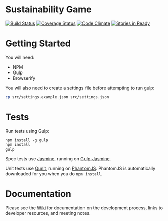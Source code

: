 Sustainability Game
===================

[![Build Status](https://travis-ci.org/gios-asu/sustainability-game.svg?branch=develop)](https://travis-ci.org/gios-asu/sustainability-game)
[![Coverage Status](https://coveralls.io/repos/gios-asu/sustainability-game/badge.svg?branch=develop&service=github)](https://coveralls.io/github/gios-asu/sustainability-game?branch=develop)
[![Code Climate](https://codeclimate.com/github/gios-asu/sustainability-game/badges/gpa.svg)](https://codeclimate.com/github/gios-asu/sustainability-game)
[![Stories in Ready](https://badge.waffle.io/gios-asu/sustainability-game.png?label=ready&title=Ready)](http://waffle.io/gios-asu/sustainability-game)


# Getting Started

You will need:

* NPM
* Gulp
* Browserify

You will also need to create a settings file before attempting to run gulp:

```sh
cp src/settings.example.json src/settings.json
```

# Tests

Run tests using Gulp:

```
npm install -g gulp
npm install
gulp
```

Spec tests use [Jasmine](http://jasmine.github.io/), running on [Gulp-Jasmine](https://www.npmjs.com/package/gulp-jasmine).

Unit tests use [Qunit](http://qunitjs.com), running on [PhantomJS](http://phantomjs.org/download.html). PhantomJS is automatically downloaded for you when you do `npm install`.

# Documentation

Please see the [Wiki](https://github.com/gios-asu/sustainability-game/wiki) for documentation on the development process, links to developer resources, and meeting notes.
